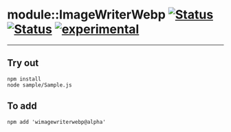 
# module::ImageWriterWebp [![Status](https://circleci.com/gh/Wandalen/wImageWriterWebp.svg?style=shield)](https://img.shields.io/circleci/build/github/Wandalen/wImageWriterWebp?label=Test&logo=Test) [![Status](https://github.com/Wandalen/wImageWriterWebp/workflows/Test/badge.svg)](https://github.com/Wandalen/wImageWriterWebp/actions?query=workflow%3ATest) [![experimental](https://img.shields.io/badge/stability-experimental-orange.svg)](https://github.com/emersion/stability-badges#experimental)

___

## Try out
```
npm install
node sample/Sample.js
```

## To add
```
npm add 'wimagewriterwebp@alpha'
```

